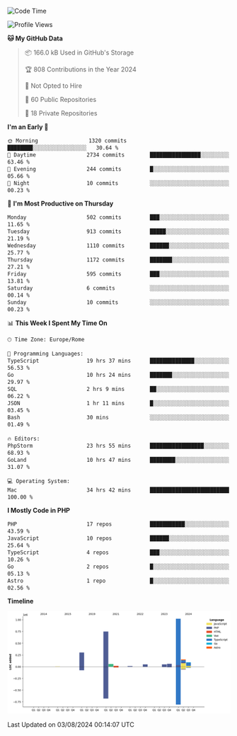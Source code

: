 <!--START_SECTION:waka-->
![Code Time](http://img.shields.io/badge/Code%20Time-5%2C249%20hrs%2056%20mins-blue)

![Profile Views](http://img.shields.io/badge/Profile%20Views-0-blue)

**🐱 My GitHub Data** 

> 📦 166.0 kB Used in GitHub's Storage 
 > 
> 🏆 808 Contributions in the Year 2024
 > 
> 🚫 Not Opted to Hire
 > 
> 📜 60 Public Repositories 
 > 
> 🔑 18 Private Repositories 
 > 
**I'm an Early 🐤** 

```text
🌞 Morning                1320 commits        ████████░░░░░░░░░░░░░░░░░   30.64 % 
🌆 Daytime                2734 commits        ████████████████░░░░░░░░░   63.46 % 
🌃 Evening                244 commits         █░░░░░░░░░░░░░░░░░░░░░░░░   05.66 % 
🌙 Night                  10 commits          ░░░░░░░░░░░░░░░░░░░░░░░░░   00.23 % 
```
📅 **I'm Most Productive on Thursday** 

```text
Monday                   502 commits         ███░░░░░░░░░░░░░░░░░░░░░░   11.65 % 
Tuesday                  913 commits         █████░░░░░░░░░░░░░░░░░░░░   21.19 % 
Wednesday                1110 commits        ██████░░░░░░░░░░░░░░░░░░░   25.77 % 
Thursday                 1172 commits        ███████░░░░░░░░░░░░░░░░░░   27.21 % 
Friday                   595 commits         ███░░░░░░░░░░░░░░░░░░░░░░   13.81 % 
Saturday                 6 commits           ░░░░░░░░░░░░░░░░░░░░░░░░░   00.14 % 
Sunday                   10 commits          ░░░░░░░░░░░░░░░░░░░░░░░░░   00.23 % 
```


📊 **This Week I Spent My Time On** 

```text
🕑︎ Time Zone: Europe/Rome

💬 Programming Languages: 
TypeScript               19 hrs 37 mins      ██████████████░░░░░░░░░░░   56.53 % 
Go                       10 hrs 24 mins      ███████░░░░░░░░░░░░░░░░░░   29.97 % 
SQL                      2 hrs 9 mins        ██░░░░░░░░░░░░░░░░░░░░░░░   06.22 % 
JSON                     1 hr 11 mins        █░░░░░░░░░░░░░░░░░░░░░░░░   03.45 % 
Bash                     30 mins             ░░░░░░░░░░░░░░░░░░░░░░░░░   01.49 % 

🔥 Editors: 
PhpStorm                 23 hrs 55 mins      █████████████████░░░░░░░░   68.93 % 
GoLand                   10 hrs 47 mins      ████████░░░░░░░░░░░░░░░░░   31.07 % 

💻 Operating System: 
Mac                      34 hrs 42 mins      █████████████████████████   100.00 % 
```

**I Mostly Code in PHP** 

```text
PHP                      17 repos            ███████████░░░░░░░░░░░░░░   43.59 % 
JavaScript               10 repos            ██████░░░░░░░░░░░░░░░░░░░   25.64 % 
TypeScript               4 repos             ███░░░░░░░░░░░░░░░░░░░░░░   10.26 % 
Go                       2 repos             █░░░░░░░░░░░░░░░░░░░░░░░░   05.13 % 
Astro                    1 repo              █░░░░░░░░░░░░░░░░░░░░░░░░   02.56 % 
```



**Timeline**

![Lines of Code chart](https://raw.githubusercontent.com/frnwtr/frnwtr/main/assets/bar_graph.png)


 Last Updated on 03/08/2024 00:14:07 UTC
<!--END_SECTION:waka-->